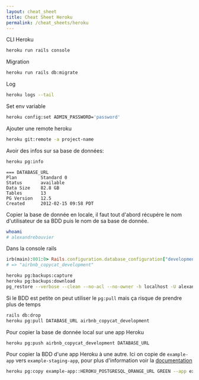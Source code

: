 ```yaml
---
layout: cheat_sheet
title: Cheat Sheet Heroku
permalink: /cheat_sheets/heroku
---
```


CLI Heroku

```bash
heroku run rails console
```

Migration

```bash
heroku run rails db:migrate
```

Log

```bash
heroku logs --tail
```

Set env variable

```bash
heroku config:set ADMIN_PASSWORD='password'
```

Ajouter une remote heroku

```bash
heroku git:remote -a project-name
```

Avoir des infos sur sa base de données:

```bash
heroku pg:info
```

```
=== DATABASE_URL
Plan         Standard 0
Status       available
Data Size    82.8 GB
Tables       13
PG Version   12.5
Created      2012-02-15 09:58 PDT
```


Copier la base de donnée en locale, il faut tout d'abord récupére le nom d'utilisateur de sa BDD puis le nom de sa base de donnée.

```sh
whoami
# alexandrebouvier
```

Dans la console rails

```ruby
irb(main):001:0> Rails.configuration.database_configuration["development"]["database"]
# => "airbnb_copycat_development"
```

```bash
heroku pg:backups:capture
heroku pg:backups:download
pg_restore --verbose --clean --no-acl --no-owner -h localhost -U alexandrebouvier -d airbnb_copycat_development latest.dump
```

Si le BDD est petite on peut utiliser le `pg:pull` mais ça risque de prendre plus de temps

```bash
rails db:drop
heroku pg:pull DATABASE_URL airbnb_copycat_development
```

Pour copier la base de donnée local sur une app Heroku

```bash
heroku pg:push airbnb_copycat_development DATABASE_URL
```

Pour copier la BDD d'une app Heroku à une autre. Ici on copie de `example-app` vers `example-staging-app`, pour plus d'information voir la [documentation](https://devcenter.heroku.com/articles/heroku-postgres-backups)

```bash
heroku pg:copy example-app::HEROKU_POSTGRESQL_ORANGE_URL GREEN --app example-staging-app
```

